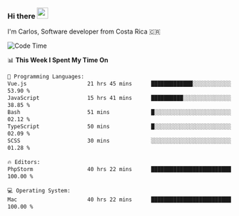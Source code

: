 ### Hi there <img src="https://media.giphy.com/media/hvRJCLFzcasrR4ia7z/giphy.gif" width="25px" height="25px">

I'm Carlos, Software developer from Costa Rica 🇨🇷

[//]: # (<a href="https://app.daily.dev/carum98"><img src="https://github.com/carum98/carum98/blob/main/devcard.svg" width="400" alt="Carlos Umaña Acevedo's Dev Card"/></a>)


<!--START_SECTION:waka-->
![Code Time](http://img.shields.io/badge/Code%20Time-12%2C693%20hrs%2024%20mins-blue)

📊 **This Week I Spent My Time On** 

```text
💬 Programming Languages: 
Vue.js                   21 hrs 45 mins      █████████████░░░░░░░░░░░░   53.90 % 
JavaScript               15 hrs 41 mins      ██████████░░░░░░░░░░░░░░░   38.85 % 
Bash                     51 mins             █░░░░░░░░░░░░░░░░░░░░░░░░   02.12 % 
TypeScript               50 mins             █░░░░░░░░░░░░░░░░░░░░░░░░   02.09 % 
SCSS                     30 mins             ░░░░░░░░░░░░░░░░░░░░░░░░░   01.28 % 

🔥 Editors: 
PhpStorm                 40 hrs 22 mins      █████████████████████████   100.00 % 

💻 Operating System: 
Mac                      40 hrs 22 mins      █████████████████████████   100.00 % 
```


<!--END_SECTION:waka-->

